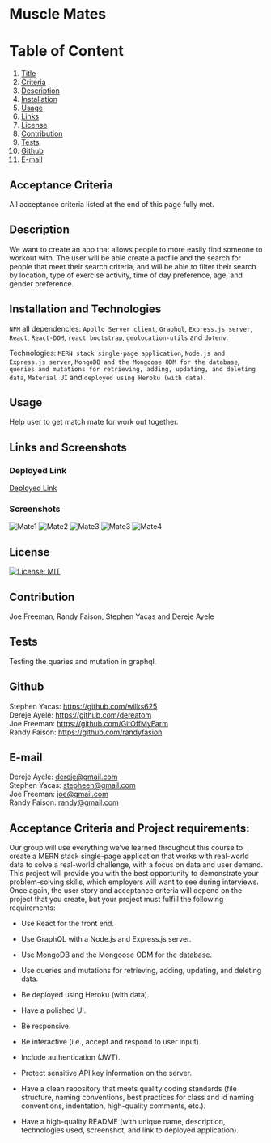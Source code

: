 # Muscle Mates
  
  # Table of Content
  1. [Title](#Title)
  2. [Criteria](#Criteria)
  3. [Description](#Description)
  4. [Installation](#Installation)
  5. [Usage](#Usage)
  6. [Links](#Links)
  7. [License](#License)
  8. [Contribution](#Contribution)
  9. [Tests](#Tests)
  10. [Github](#Github)
  11. [E-mail](#Email)  
  
  ## Acceptance Criteria
  All acceptance criteria listed at the end of this page fully met.
  ## Description
  We want to create an app that allows people to more easily find someone to workout with. The user will be able create a profile and the search for people that meet their search criteria, and will be able to filter their search by location, type of exercise activity, time of day preference, age, and gender preference.
  
  ## Installation and Technologies

  `NPM` all dependencies: `Apollo Server client`, `Graphql`, `Express.js server`, `React`, `React-DOM`, `react bootstrap`, `geolocation-utils` and `dotenv`.</br>

  Technologies: `MERN stack single-page application`, `Node.js and Express.js server`, `MongoDB and the Mongoose ODM for the database`, `queries and mutations for retrieving, adding, updating, and deleting data`, `Material UI`
 and `deployed using Heroku (with data)`.

  ## Usage

  Help user to get match mate for work out together.

  ## Links and Screenshots

   ### Deployed Link

 [Deployed Link](https://intense-peak-98981.herokuapp.com/)

   ### Screenshots

![Mate1](https://user-images.githubusercontent.com/77940481/128371896-2f189b02-a2e8-4f7f-9bc9-af69a5daf267.JPG) 
![Mate2](https://user-images.githubusercontent.com/77940481/128371929-cee09477-c961-485a-a11b-7c966c74ac9e.JPG) 
![Mate3](https://user-images.githubusercontent.com/77940481/128371947-0b0ba769-0d71-463a-bf49-047d419242a7.JPG) 
![Mate3](https://user-images.githubusercontent.com/77940481/128371947-0b0ba769-0d71-463a-bf49-047d419242a7.JPG) 
![Mate4](https://user-images.githubusercontent.com/77940481/128371991-979f0a18-a199-4b0d-8630-23426e4dc2e2.JPG)
  
  ## License
  [![License: MIT](https://img.shields.io/badge/License-MIT-yellow.svg)](https://opensource.org/licenses/MIT)
  
  ## Contribution
  Joe Freeman, Randy Faison, Stephen Yacas and Dereje Ayele
  
  ## Tests
  Testing the quaries and mutation in graphql.
  
  ## Github
  Stephen Yacas: https://github.com/wilks625 </br>
  Dereje Ayele: https://github.com/dereatom </br>
  Joe Freeman: https://github.com/GitOffMyFarm </br>
  Randy Faison: https://github.com/randyfasion </br>
  
  ## E-mail

  Dereje Ayele: dereje@gmail.com </br>
  Stephen Yacas: stepheen@gmail.com </br>
  Joe Freeman: joe@gmail.com </br>
  Randy Faison: randy@gmail.com <br>


  ## Acceptance Criteria and Project requirements:
  Our group will use everything we’ve learned throughout this course to create a MERN stack single-page application that works with real-world data to solve a real-world challenge, with a focus on data and user demand. This project will provide you with the best opportunity to demonstrate your problem-solving skills, which employers will want to see during interviews. Once again, the user story and acceptance criteria will depend on the project that you create, but your project must fulfill the following requirements:

* Use React for the front end.

* Use GraphQL with a Node.js and Express.js server.

* Use MongoDB and the Mongoose ODM for the database.

* Use queries and mutations for retrieving, adding, updating, and deleting data.

* Be deployed using Heroku (with data).

* Have a polished UI.

* Be responsive.

* Be interactive (i.e., accept and respond to user input).

* Include authentication (JWT).

* Protect sensitive API key information on the server.

* Have a clean repository that meets quality coding standards (file structure, naming conventions, best practices for class and id naming conventions, indentation, high-quality comments, etc.).

* Have a high-quality README (with unique name, description, technologies used, screenshot, and link to deployed application).
